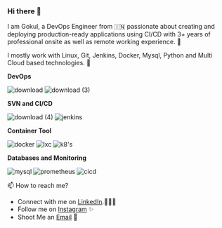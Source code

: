### Hi there 👋



I am Gokul, a DevOps Engineer from 🇮🇳 passionate about creating and deploying production-ready applications using CI/CD with 3+ years of professional onsite as well as remote working experience. 🎯

I mostly work with Linux, Git, Jenkins, Docker, Mysql, Python and Multi Cloud based technologies. 🚀

**DevOps**

![download](https://user-images.githubusercontent.com/74354981/211292190-2f793218-577b-42f9-9299-64b6a230b422.png)  ![download (3)](https://user-images.githubusercontent.com/74354981/211293827-9eb1c8cd-320d-4e59-a16f-54c86d3a6df5.png)

**SVN and CI/CD**

![download (4)](https://user-images.githubusercontent.com/74354981/211296663-5459b861-8629-4f62-9e79-31fe3ffe5e0f.gif) ![jenkins](https://user-images.githubusercontent.com/74354981/211297093-8c830842-bd12-466f-aae0-af91eb079f22.gif)

**Container Tool**

![docker](https://user-images.githubusercontent.com/74354981/211297403-867d0a89-6841-426d-b2ba-2a2b6b57afc1.gif)  ![lxc](https://user-images.githubusercontent.com/74354981/211297616-f6fcd30b-2d05-495b-98df-b3ce6b1a73d3.png) ![k8's](https://user-images.githubusercontent.com/74354981/211297907-eb31f22a-a3f4-4492-9ebf-ff7ca3c558a0.png)








**Databases and Monitoring**

![mysql](https://user-images.githubusercontent.com/74354981/211296106-e7a71fcd-1562-42cf-adfb-5e91d9a124c7.gif) ![prometheus](https://user-images.githubusercontent.com/74354981/211296279-cd6014a0-f1d7-4030-a2dd-0baac69ef8b3.gif) ![cicd](https://user-images.githubusercontent.com/74354981/211296320-4ee4cc55-d4da-4581-a2c1-5f319d18040c.gif)  


📫 How to reach me?
- Connect with me on [LinkedIn](linkedin.com/in/gokul-marathe-101988175).👨🏻‍💻
- Follow me on [Instagram]() ✨
- Shoot Me an [Email](gokulmarathe22@gmail.com) 💌






<!--
**gokulmarathe22/gokulmarathe22** is a ✨ _special_ ✨ repository because its `README.md` (this file) appears on your GitHub profile.
Here are some ideas to get you started:

- 🔭 I’m currently working on ...
- 🌱 I’m currently learning ...
- 👯 I’m looking to collaborate on ...
- 🤔 I’m looking for help with ...
- 💬 Ask me about ...
- 📫 How to reach me: ...
- 😄 Pronouns: ...
- ⚡ Fun fact: ...
-->
